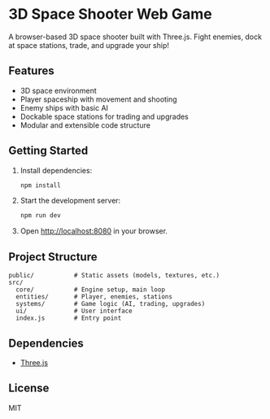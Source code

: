# 3D Space Shooter Web Game

A browser-based 3D space shooter built with Three.js. Fight enemies, dock at space stations, trade, and upgrade your ship!

## Features

- 3D space environment
- Player spaceship with movement and shooting
- Enemy ships with basic AI
- Dockable space stations for trading and upgrades
- Modular and extensible code structure

## Getting Started

1. Install dependencies:
   ```bash
   npm install
   ```
2. Start the development server:
   ```bash
   npm run dev
   ```
3. Open [http://localhost:8080](http://localhost:8080) in your browser.

## Project Structure

```
public/           # Static assets (models, textures, etc.)
src/
  core/           # Engine setup, main loop
  entities/       # Player, enemies, stations
  systems/        # Game logic (AI, trading, upgrades)
  ui/             # User interface
  index.js        # Entry point
```

## Dependencies

- [Three.js](https://threejs.org/)

## License

MIT
